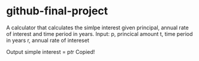 # github-final-project
A calculator that calculates the simlpe interest given principal, annual rate of interest and time period in years.
Input: 
  p, princical amount
  t, time period in years
  r, annual rate of intereset

Output
   simple interest = p*t*r
 Copied!
